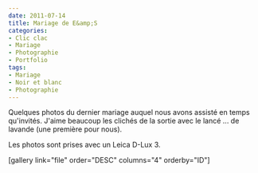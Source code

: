 ```yaml
---
date: 2011-07-14
title: Mariage de E&amp;S
categories:
- Clic clac
- Mariage
- Photographie
- Portfolio
tags:
- Mariage
- Noir et blanc
- Photographie
---
```

Quelques photos du dernier mariage auquel nous avons assisté en temps qu'invités.
J'aime beaucoup les clichés de la sortie avec le lancé ... de lavande (une première pour nous).

<!--more-->

Les photos sont prises avec un Leica D-Lux 3.

[gallery link="file" order="DESC" columns="4" orderby="ID"]
